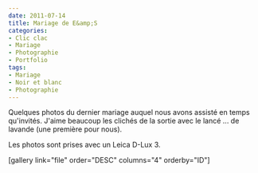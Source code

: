 ```yaml
---
date: 2011-07-14
title: Mariage de E&amp;S
categories:
- Clic clac
- Mariage
- Photographie
- Portfolio
tags:
- Mariage
- Noir et blanc
- Photographie
---
```

Quelques photos du dernier mariage auquel nous avons assisté en temps qu'invités.
J'aime beaucoup les clichés de la sortie avec le lancé ... de lavande (une première pour nous).

<!--more-->

Les photos sont prises avec un Leica D-Lux 3.

[gallery link="file" order="DESC" columns="4" orderby="ID"]
